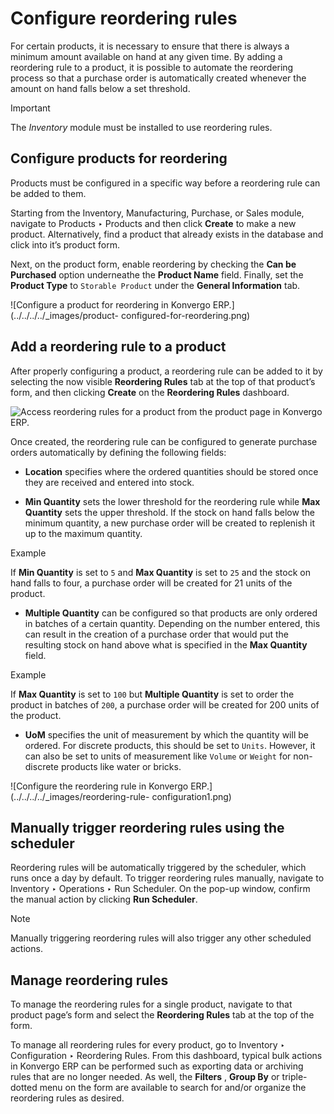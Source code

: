 # Configure reordering rules

For certain products, it is necessary to ensure that there is always a minimum
amount available on hand at any given time. By adding a reordering rule to a
product, it is possible to automate the reordering process so that a purchase
order is automatically created whenever the amount on hand falls below a set
threshold.

<div class="alert alert-warning">
<p class="alert-title">
Important</p><p>The <em>Inventory</em> module must be installed to use reordering rules.</p>
</div>

## Configure products for reordering

Products must be configured in a specific way before a reordering rule can be
added to them.

Starting from the Inventory, Manufacturing, Purchase, or Sales module,
navigate to Products ‣ Products and then click **Create** to make a new
product. Alternatively, find a product that already exists in the database and
click into it’s product form.

Next, on the product form, enable reordering by checking the **Can be
Purchased** option underneathe the **Product Name** field. Finally, set the
**Product Type** to `Storable Product` under the **General Information** tab.

![Configure a product for reordering in Konvergo ERP.](../../../../_images/product-
configured-for-reordering.png)

## Add a reordering rule to a product

After properly configuring a product, a reordering rule can be added to it by
selecting the now visible **Reordering Rules** tab at the top of that
product’s form, and then clicking **Create** on the **Reordering Rules**
dashboard.

![Access reordering rules for a product from the product page in
Konvergo ERP.](../../../../_images/reordering-rules-tab.png)

Once created, the reordering rule can be configured to generate purchase
orders automatically by defining the following fields:

  * **Location** specifies where the ordered quantities should be stored once they are received and entered into stock.

  * **Min Quantity** sets the lower threshold for the reordering rule while **Max Quantity** sets the upper threshold. If the stock on hand falls below the minimum quantity, a new purchase order will be created to replenish it up to the maximum quantity.

> <div class="alert alert-success">
<p class="alert-title">
Example</p><p>If <b>Min Quantity</b> is set to <code>5</code> and <b>Max Quantity</b> is set to <code>25</code> and the
stock on hand falls to four, a purchase order will be created for 21 units of the product.</p>
</div>

  * **Multiple Quantity** can be configured so that products are only ordered in batches of a certain quantity. Depending on the number entered, this can result in the creation of a purchase order that would put the resulting stock on hand above what is specified in the **Max Quantity** field.

> <div class="alert alert-success">
<p class="alert-title">
Example</p><p>If <b>Max Quantity</b> is set to <code>100</code> but <b>Multiple Quantity</b> is set to order
the product in batches of <code>200</code>, a purchase order will be created for 200 units of the
product.</p>
</div>

  * **UoM** specifies the unit of measurement by which the quantity will be ordered. For discrete products, this should be set to `Units`. However, it can also be set to units of measurement like `Volume` or `Weight` for non-discrete products like water or bricks.

![Configure the reordering rule in Konvergo ERP.](../../../../_images/reordering-rule-
configuration1.png)

## Manually trigger reordering rules using the scheduler

Reordering rules will be automatically triggered by the scheduler, which runs
once a day by default. To trigger reordering rules manually, navigate to
Inventory ‣ Operations ‣ Run Scheduler. On the pop-up window, confirm the
manual action by clicking **Run Scheduler**.

<div class="alert alert-primary">
<p class="alert-title">
Note</p><p>Manually triggering reordering rules will also trigger any other scheduled actions.</p>
</div>

## Manage reordering rules

To manage the reordering rules for a single product, navigate to that product
page’s form and select the **Reordering Rules** tab at the top of the form.

To manage all reordering rules for every product, go to Inventory ‣
Configuration ‣ Reordering Rules. From this dashboard, typical bulk actions in
Konvergo ERP can be performed such as exporting data or archiving rules that are no
longer needed. As well, the **Filters** , **Group By** or triple-dotted menu
on the form are available to search for and/or organize the reordering rules
as desired.

